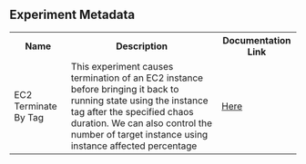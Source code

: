 ## Experiment Metadata

<table>
<tr>
<th> Name </th>
<th> Description </th>
<th> Documentation Link </th>
</tr>
<tr>
 <td> EC2 Terminate By Tag </td>
 <td> This experiment causes termination of an EC2 instance before bringing it back to running state using the instance tag after the specified chaos duration. We can also control the number of target instance using instance affected percentage</td>
 <td>  <a href="https://litmuschaos.github.io/litmus/experiments/categories/aws/ec2-terminate-by-tag/"> Here </a> </td>
 </tr>
 </table>
